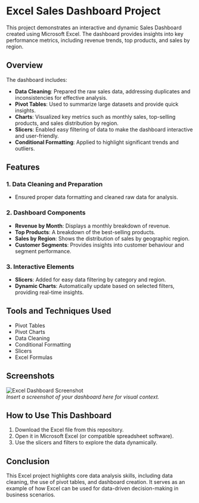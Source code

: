# Excel Sales Dashboard Project

This project demonstrates an interactive and dynamic Sales Dashboard created using Microsoft Excel. The dashboard provides insights into key performance metrics, including revenue trends, top products, and sales by region.

## Overview

The dashboard includes:
- **Data Cleaning**: Prepared the raw sales data, addressing duplicates and inconsistencies for effective analysis.
- **Pivot Tables**: Used to summarize large datasets and provide quick insights.
- **Charts**: Visualized key metrics such as monthly sales, top-selling products, and sales distribution by region.
- **Slicers**: Enabled easy filtering of data to make the dashboard interactive and user-friendly.
- **Conditional Formatting**: Applied to highlight significant trends and outliers.

## Features

### 1. Data Cleaning and Preparation
- Ensured proper data formatting and cleaned raw data for analysis.

### 2. Dashboard Components
- **Revenue by Month**: Displays a monthly breakdown of revenue.
- **Top Products**: A breakdown of the best-selling products.
- **Sales by Region**: Shows the distribution of sales by geographic region.
- **Customer Segments**: Provides insights into customer behaviour and segment performance.

### 3. Interactive Elements
- **Slicers**: Added for easy data filtering by category and region.
- **Dynamic Charts**: Automatically update based on selected filters, providing real-time insights.

## Tools and Techniques Used
- Pivot Tables
- Pivot Charts
- Data Cleaning
- Conditional Formatting
- Slicers
- Excel Formulas

## Screenshots

![Excel Dashboard Screenshot]((https://photos.onedrive.com/photo/2BA1E4DE0995CE18!s4c9a4757b43941c7b8ea8f051b56519e?view=all))  
*Insert a screenshot of your dashboard here for visual context.*

## How to Use This Dashboard
1. Download the Excel file from this repository.
2. Open it in Microsoft Excel (or compatible spreadsheet software).
3. Use the slicers and filters to explore the data dynamically.

## Conclusion

This Excel project highlights core data analysis skills, including data cleaning, the use of pivot tables, and dashboard creation. It serves as an example of how Excel can be used for data-driven decision-making in business scenarios.

